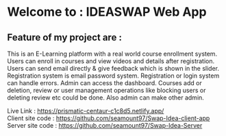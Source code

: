 # Welcome to : IDEASWAP Web App
## Feature of my project are :
This is an E-Learning platform with a real world course enrollment system.
Users can enroll in courses and view videos and details after registration.
Users can send email directly & give feedback which is shown in the slider.
Registration system is email password system.
Registration or login system can handle errors.
Admin can access the dashboard. Courses add or deletion, review or user management operations 
like blocking users or deleting review etc could be done. Also admin can make other admin.

Live Link : https://prismatic-centaur-c1c8d5.netlify.app/ </br>
Client site code : https://github.com/seamount97/Swap-Idea-client-app </br>
Server site code : https://github.com/seamount97/Swap-Idea-Server 
